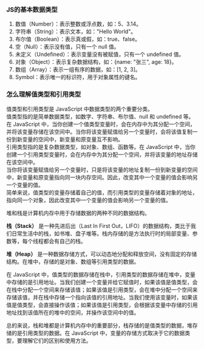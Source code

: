 ### JS的基本数据类型
1. 数值（Number）：表示整数或浮点数，如：5、3.14。
2. 字符串（String）：表示文本，如："Hello World"。
3. 布尔值（Boolean）：表示真或假，如：true、false。
4. 空（Null）：表示没有值，只有一个 null 值。
5. 未定义（Undefined）：表示变量没有被赋值，只有一个 undefined 值。
6. 对象（Object）：表示复杂数据结构，如：{name: "张三", age: 18}。
7. 数组（Array）：表示一组有序的数据，如：[1, 2, 3]。
8. Symbol：表示唯一的标识符，用于对象属性的键名。



### 怎么理解值类型和引用类型

值类型和引用类型是 JavaScript 中数据类型的两个重要分类。  
值类型指的是简单数据类型，如数字、字符串、布尔值、null 和 undefined 等。在 JavaScript 中，当你创建一个值类型变量时，会在内存中为其分配一个空间，并将该变量存储在该空间中。当你将该变量赋值给另一个变量时，会将该值复制一份到新变量的空间中，新变量和原变量互不影响。  
引用类型指的是复杂数据类型，如对象、数组、函数等。在 JavaScript 中，当你创建一个引用类型变量时，会在内存中为其分配一个空间，并将该变量的地址存储在该空间中。  
当你将该变量赋值给另一个变量时，只是将该变量的地址复制一份到新变量的空间中，新变量和原变量指向同一块内存空间。因此，改变其中一个变量的值会影响另一个变量的值。  
简单来说，值类型的变量存储着自己的值，而引用类型的变量存储着对象的地址，指向同一个对象，因此改变其中一个变量的值会影响另一个变量的值。  

堆和栈是计算机内存中用于存储数据的两种不同的数据结构。

__栈（Stack）__ 是一种先进后出（Last In First Out，LIFO）的数据结构，类比于我们日常生活中的栈，如书堆、盘子堆等。栈内存储的是方法执行时的局部变量、参数等，每个线程都会有自己的栈。

__堆（Heap）__ 是一种数据存储方式，可以动态地分配和释放空间，没有固定的存储结构。在堆中，存储的是对象、数组等引用类型的数据。

在 JavaScript 中，值类型的数据存储在栈中，引用类型的数据存储在堆中，变量中存储的是引用地址。当我们创建一个变量并给它赋值时，如果该值是值类型，会在栈中分配一个空间来存储该值；如果该值是引用类型，会在堆中分配一个空间来存储该值，并在栈中存储一个指向该值的引用地址。当我们使用该变量时，如果该值是值类型，会直接操作该值；如果该值是引用类型，会根据该变量中存储的引用地址找到该值所在的堆中的空间，并操作该空间中的值。

总的来说，栈和堆都是计算机内存中的重要部分，栈存储的是值类型的数据，堆存储的是引用类型的数据。在 JavaScript 中，变量的存储方式取决于它的数据类型，要理解它们的区别和使用方法。
